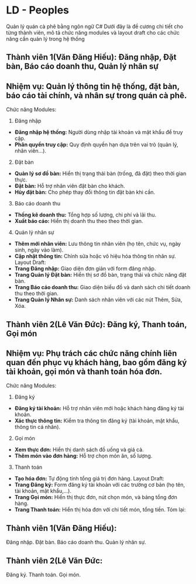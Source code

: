# LD - Peoples
Quản lý quán cà phê  bằng ngôn ngữ C# Dưới đây là đề cương chi tiết cho từng thành viên, mô tả chức năng modules và layout draft cho các chức năng cần quản lý trong hệ thống
## Thành viên 1(Văn Đăng Hiếu): Đăng nhập, Đặt bàn, Báo cáo doanh thu, Quản lý nhân sự

## **Nhiệm vụ:** Quản lý thông tin hệ thống, đặt bàn, báo cáo tài chính, và nhân sự trong quán cà phê.
Chức năng Modules:
1. Đăng nhập
- **Đăng nhập hệ thống:** Người dùng nhập tài khoản và mật khẩu để truy cập.
- **Phân quyền truy cập:** Quy định quyền hạn dựa trên vai trò (quản lý, nhân viên...).
2. Đặt bàn
- **Quản lý sơ đồ bàn:** Hiển thị trạng thái bàn (trống, đã đặt) theo thời gian thực.
- **Đặt bàn:** Hỗ trợ nhân viên đặt bàn cho khách.
- **Hủy đặt bàn:** Cho phép thay đổi thông tin đặt bàn khi cần.
3. Báo cáo doanh thu
- **Thống kê doanh thu:** Tổng hợp số lượng, chi phí và lãi thu.
- **Xuất báo cáo:** Hiển thị doanh thu theo theo thời gian.
4. Quản lý nhân sự
- **Thêm mới nhân viên:** Lưu thông tin nhân viên (họ tên, chức vụ, ngày sinh, ngày vào làm).
- **Cập nhật thông tin:** Chỉnh sửa hoặc vô hiệu hóa thông tin nhân sự.
Layout Draft:
- **Trang Đăng nhập:** Giao diện đơn giản với form đăng nhập.
- **Trang Quản lý Đặt bàn:** Hiển thị sơ đồ bàn, trạng thái và chức năng đặt bàn.
- **Trang Báo cáo doanh thu:** Giao diện biểu đồ và danh sách chi tiết doanh thu theo thời gian.
- **Trang Quản lý Nhân sự:** Danh sách nhân viên với các nút Thêm, Sửa, Xóa.
## Thành viên 2(Lê Văn Đức): Đăng ký, Thanh toán, Gọi món
## **Nhiệm vụ:** Phụ trách các chức năng chính liên quan đến phục vụ khách hàng, bao gồm đăng ký tài khoản, gọi món và thanh toán hóa đơn.
Chức năng Modules:
1. Đăng ký
- **Đăng ký tài khoản:** Hỗ trợ nhân viên mới hoặc khách hàng đăng ký tài khoản.
- **Xác thực thông tin:** Kiểm tra thông tin đăng ký (tài khoản, mật khẩu, thông tin cá nhân).
2. Gọi món
- **Xem thực đơn:** Hiển thị danh sách đồ uống và giá cả.
- **Thêm món vào đơn hàng:** Hỗ trợ chọn món ăn, số lượng.
3. Thanh toán
- **Tạo hóa đơn:** Tự động tính tổng giá trị đơn hàng.
Layout Draft:
- **Trang Đăng ký:** Form đăng ký tài khoản với các trường cơ bản (họ tên, tài khoản, mật khẩu,...).
- **Trang Gọi món:** Hiển thị thực đơn, nút chọn món, và bảng tổng đơn hàng.
- **Trang Thanh toán:** Hiển thị hóa đơn với chi tiết món, tổng tiền.
Tóm lại:
## Thành viên 1(Văn Đăng Hiếu):
Đăng nhập.
Đặt bàn.
Báo cáo doanh thu.
Quản lý nhân sự.

## Thành viên 2(Lê Văn Đức:
Đăng ký.
Thanh toán.
Gọi món.

